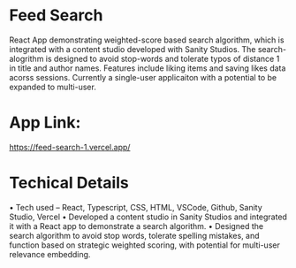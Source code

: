 # Feed Search
React App demonstrating weighted-score based search algorithm, which is integrated with a content studio developed with Sanity Studios. 
The search-alogrithm is designed to avoid stop-words and tolerate typos of distance 1 in title and author names.
Features include liking items and saving likes data acorss sessions. Currently a single-user applicaiton with a potential to be expanded to multi-user.

# App Link: 
https://feed-search-1.vercel.app/

# Techical Details
• Tech used – React, Typescript, CSS, HTML, VSCode, Github, Sanity Studio, Vercel 
• Developed a content studio in Sanity Studios and integrated it with a React app to demonstrate a search algorithm. 
• Designed the search algorithm to avoid stop words, tolerate spelling mistakes, and function based on strategic 
weighted scoring, with potential for multi-user relevance embedding. 
